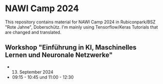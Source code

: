 # NAWI Camp 2024

This repository contains material for NAWI Camp 2024 in Rubiconpark/BSZ "Rote Jahne", Doberschütz.
I'm mainly using Tensorflow/Keras Tutorials that are changed and translated.

## Workshop "Einführung in KI, Maschinelles Lernen und Neuronale Netzwerke"

- 13. September 2024
- 09:15 - 10:45 und 11:00 - 12:30

